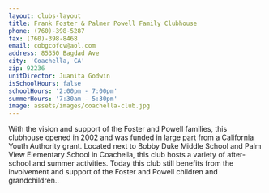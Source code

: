 ```yaml
---
layout: clubs-layout
title: Frank Foster & Palmer Powell Family Clubhouse
phone: (760)-398-5287
fax: (760)-398-8468
email: cobgcofcv@aol.com
address: 85350 Bagdad Ave
city: 'Coachella, CA'
zip: 92236
unitDirector: Juanita Godwin
isSchoolHours: false
schoolHours: '2:00pm - 7:00pm'
summerHours: '7:30am - 5:30pm'
image: assets/images/coachella-club.jpg
---
```


With the vision and support of the Foster and Powell families, this clubhouse opened in 2002 and was funded in large part from a California Youth Authority grant. Located next to Bobby Duke Middle School and Palm View Elementary School in Coachella, this club hosts a variety of after-school and summer activities. Today this club still benefits from the involvement and support of the Foster and Powell children and grandchildren..
